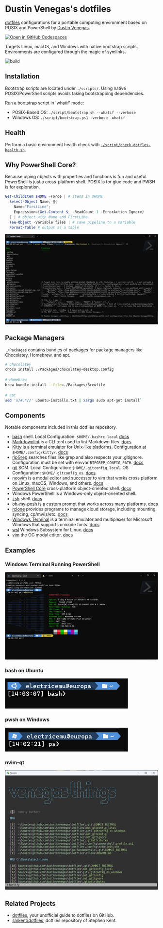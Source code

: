 # Dustin Venegas's dotfiles

[dotfiles](https://dotfiles.github.io/) configurations for a portable computing environment based on POSIX and PowerShell by [Dustin Venegas](https://dustinvenegas.com).

[![Open in GitHub Codespaces](https://github.com/codespaces/badge.svg)](https://github.com/codespaces/new?hide_repo_select=true&ref=main&repo=35863681&machine=basicLinux32gb&&devcontainer_path=.devcontainer%2Fdevcontainer.json&location=WestUs2)

Targets Linux, macOS, and Windows with native bootstrap scripts. Environments are configured through the magic of symlinks.

![build](https://github.com/DustinVenegas/dotfiles/actions/workflows/main.yml/badge.svg)

## Installation

Bootstrap scripts are located under `./scripts/`. Using native POSIX/PowerShell scripts avoids taking bootstrapping dependencies.

Run a bootstrap script in 'whatif' mode:

- POSIX-Based OS: `./script/bootstrap.sh --whatif --verbose`
- Windows OS:  `./script/bootstrap.ps1 -verbose -whatif`

## Health

Perform a basic environment health check with [`./script/check-dotfles-health.sh`](./script/check-dotfiles-health.sh).

## Why PowerShell Core?

Because piping objects with properties and functions is fun and useful. PowerShell
is just a cross-platform shell. POSIX is for glue code and PWSH is for exploration.

```ps1
Get-ChildItem $HOME -Force | # items in $HOME
  Select-Object Name, @{
    Name="FirstLine";
    Expression={Get-Content $_ -ReadCount 1 -ErrorAction Ignore}
  } | # object with Name and FirstLine.
  Tee-Object -Variable files | # save pipeline to a variable
  Format-Table # output as a table
```

![Approximate Command Output](assets/pwsh-demo.png)

## Package Managers

`./Packages` contains bundles of packages for package managers like Chocolatey, Homebrew, and apt.

```sh
# Chocolatey
choco install ./Packages/chocolatey-desktop.config

# Homebrew
brew bundle install --file=./Packages/Brewfile

# apt
sed 's/#.*//' ubuntu-installs.txt | xargs sudo apt-get install`
```

## Components

Notable components included in this dotfiles repository.

- [bash](https://www.gnu.org/software/bash/) shell.  Local Configuration: `$HOME/.bashrc.local` [docs](https://www.gnu.org/software/bash/manual/bash.html)
- [Markdownlint](https://github.com/markdownlint/markdownlint) is a CLI tool used to lint Markdown files. [docs](https://github.com/markdownlint/markdownlint/blob/master/docs/configuration.md)
- [Kitty](https://github.com/kovidgoyal/kitty) is a terminal emulator for Unix-like platforms. Configuration at `$HOME/.config/kitty/`. [docs](https://sw.kovidgoyal.net/kitty/quickstart/#)
- [ripGrep](https://github.com/BurntSushi/ripgrep/) searches files like grep and also respects your .gitignore. Configuration must be set with envvar `RIPGREP_CONFIG_PATH`. [docs](https://github.com/BurntSushi/ripgrep/blob/master/GUIDE.md)
- [git](https://git-scm.com/) SCM. Local Configuration: `$HOME/.gitconfig_local`. OS Configuration: `$HOME/.gitconfig_os`. [docs](https://git-scm.com/doc)
- [neovim](https://neovim.io/) is a modal editor and successor to vim that works cross platform on Linux, macOS, Windows, and others. [docs](https://neovim.io/doc/)
- [PowerShell Core](https://github.com/PowerShell/PowerShell) cross-platform object-oriented shell. [docs](https://learn.microsoft.com/en-us/powershell/)
- Windows PowerShell is a  Windows-only object-oriented shell.
- [zsh](https://zsh.sourceforge.io/) shell. [docs](https://zsh.sourceforge.io/Doc/)
- [oh-my-posh](https://ohmyposh.dev/) is a custom prompt that works across many platforms. [docs](https://ohmyposh.dev/docs/)
- [rclone](https://rclone.org/) provides programs to manage cloud storage, including mounting, syncing, cp/mv/ls/etc. [docs](https://rclone.org/docs/)
- [Windows Terminal](https://github.com/microsoft/terminal) is a terminal emulator and multiplexer for Microsoft Windows that supports unicode fonts. [docs](https://learn.microsoft.com/en-us/windows/terminal/customize-settings/startup)
- [wsl](https://learn.microsoft.com/en-us/windows/wsl/) Windows Subsystem for Linux. [docs](https://learn.microsoft.com/en-us/windows/wsl/)
- [vim](https://www.vim.org/) the OG modal editor. [docs](https://www.vim.org/docs.php)

## Examples

### Windows Terminal Running PowerShell

![Windows Terminal Console Window](assets/console-windows.png)

### bash on Ubuntu

![bash console on Ubuntu](assets/pwsh-ubuntu.png)

### pwsh on Windows

![pwsh console on Windows](assets/pwsh-win.png)

### nvim-qt

![nvim-qt](assets/nvim-qt.png)

## Related Projects

* [dotfiles](https://dotfiles.github.io/), your unofficial guide to dotfiles on GitHub.
* [smkent/dotfiles](https://github.com/smkent/dotfiles), dotfiles repository of
  Stephen Kent.
